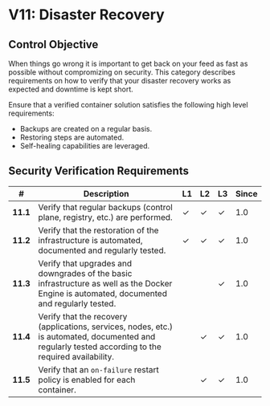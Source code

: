 # V11: Disaster Recovery

## Control Objective

When things go wrong it is important to get back on your feed as fast as possible without compromizing on security. This category describes requirements on how to verify that your disaster recovery works as expected and downtime is kept short.

Ensure that a verified container solution satisfies the following high level requirements:

* Backups are created on a regular basis.
* Restoring steps are automated.
* Self-healing capabilities are leveraged.

## Security Verification Requirements

| # | Description | L1 | L2 | L3 | Since |
| --- | --- | --- | --- | -- | -- |
| **11.1** | Verify that regular backups (control plane, registry, etc.) are performed. | ✓ | ✓ | ✓ | 1.0 |
| **11.2** | Verify that the restoration of the infrastructure is automated, documented and regularly tested. | ✓ | ✓ | ✓ | 1.0 |
| **11.3** | Verify that upgrades and downgrades of the basic infrastructure as well as the Docker Engine is automated, documented and regularly tested. |  |  | ✓ | 1.0 |
| **11.4** | Verify that the recovery  (applications, services, nodes, etc.) is automated, documented and regularly tested according to the required availability. |  | ✓ | ✓ | 1.0 |
| **11.5** | Verify that an `on-failure` restart policy is enabled for each container. | | ✓ | ✓ | 1.0 |
